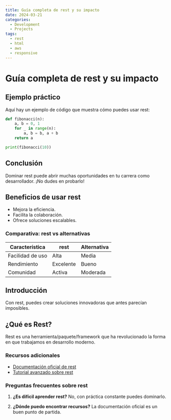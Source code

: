 ```yaml
---
title: Guía completa de rest y su impacto
date: 2024-03-21
categories: 
  - Development
  - Projects
tags:
  - rest
  - html
  - aws
  - responsive
---
```


# Guía completa de rest y su impacto

## Ejemplo práctico

Aquí hay un ejemplo de código que muestra cómo puedes usar rest:

```python
def fibonacci(n):
    a, b = 0, 1
    for _ in range(n):
        a, b = b, a + b
    return a

print(fibonacci(10))
```

## Conclusión

Dominar rest puede abrir muchas oportunidades en tu carrera como desarrollador. ¡No dudes en probarlo!

## Beneficios de usar rest

- Mejora la eficiencia.
- Facilita la colaboración.
- Ofrece soluciones escalables.

### Comparativa: rest vs alternativas

| Característica | rest | Alternativa |
|---------------|-------------|------------|
| Facilidad de uso | Alta | Media |
| Rendimiento | Excelente | Bueno |
| Comunidad | Activa | Moderada |

## Introducción

Con rest, puedes crear soluciones innovadoras que antes parecían imposibles.

## ¿Qué es Rest?

Rest es una herramienta/paquete/framework que ha revolucionado la forma en que trabajamos en desarrollo moderno.

### Recursos adicionales

- [Documentación oficial de rest](https://example.com)
- [Tutorial avanzado sobre rest](https://example.com/tutorial)

### Preguntas frecuentes sobre rest

1. **¿Es difícil aprender rest?**
   No, con práctica constante puedes dominarlo.

2. **¿Dónde puedo encontrar recursos?**
   La documentación oficial es un buen punto de partida.